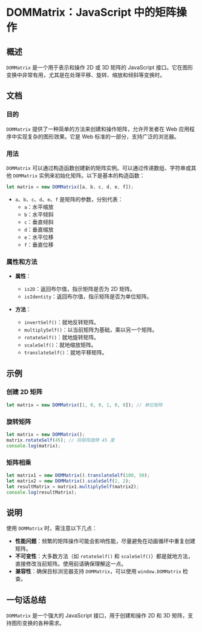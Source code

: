 <!--
Meta Description: # DOMMatrix：JavaScript 中的矩阵操作 ## 概述 `DOMMatrix` 是一个用于表示和操作 2D 或 3D 矩阵的 JavaScript 接口。它在图形变换中非常有用，尤其是在处理平移、旋转、缩放和倾斜等变换时。 ## 文档 ### 目的 `DOMMatrix` 提供了一种...
Meta Keywords: dommatrix, javascript, let, matrix, new
-->

# DOMMatrix：JavaScript 中的矩阵操作

## 概述
`DOMMatrix` 是一个用于表示和操作 2D 或 3D 矩阵的 JavaScript 接口。它在图形变换中非常有用，尤其是在处理平移、旋转、缩放和倾斜等变换时。

## 文档
### 目的
`DOMMatrix` 提供了一种简单的方法来创建和操作矩阵，允许开发者在 Web 应用程序中实现复杂的图形效果。它是 Web 标准的一部分，支持广泛的浏览器。

### 用法
`DOMMatrix` 可以通过构造函数创建新的矩阵实例。可以通过传递数组、字符串或其他 `DOMMatrix` 实例来初始化矩阵。以下是基本的构造函数：

```javascript
let matrix = new DOMMatrix([a, b, c, d, e, f]);
```

- `a`、`b`、`c`、`d`、`e`、`f` 是矩阵的参数，分别代表：
  - `a`：水平缩放
  - `b`：水平倾斜
  - `c`：垂直倾斜
  - `d`：垂直缩放
  - `e`：水平位移
  - `f`：垂直位移

### 属性和方法
- **属性**：
  - `is2D`：返回布尔值，指示矩阵是否为 2D 矩阵。
  - `isIdentity`：返回布尔值，指示矩阵是否为单位矩阵。

- **方法**：
  - `invertSelf()`：就地反转矩阵。
  - `multiplySelf()`：以当前矩阵为基础，乘以另一个矩阵。
  - `rotateSelf()`：就地旋转矩阵。
  - `scaleSelf()`：就地缩放矩阵。
  - `translateSelf()`：就地平移矩阵。

## 示例
### 创建 2D 矩阵
```javascript
let matrix = new DOMMatrix([1, 0, 0, 1, 0, 0]); // 单位矩阵
```

### 旋转矩阵
```javascript
let matrix = new DOMMatrix();
matrix.rotateSelf(45); // 将矩阵旋转 45 度
console.log(matrix);
```

### 矩阵相乘
```javascript
let matrix1 = new DOMMatrix().translateSelf(100, 50);
let matrix2 = new DOMMatrix().scaleSelf(2, 2);
let resultMatrix = matrix1.multiplySelf(matrix2);
console.log(resultMatrix);
```

## 说明
使用 `DOMMatrix` 时，需注意以下几点：
- **性能问题**：频繁的矩阵操作可能会影响性能，尽量避免在动画循环中重复创建矩阵。
- **不可变性**：大多数方法（如 `rotateSelf()` 和 `scaleSelf()`）都是就地方法，直接修改当前矩阵。使用前请确保理解这一点。
- **兼容性**：确保目标浏览器支持 `DOMMatrix`，可以使用 `window.DOMMatrix` 检查。

## 一句话总结
`DOMMatrix` 是一个强大的 JavaScript 接口，用于创建和操作 2D 和 3D 矩阵，支持图形变换的各种需求。